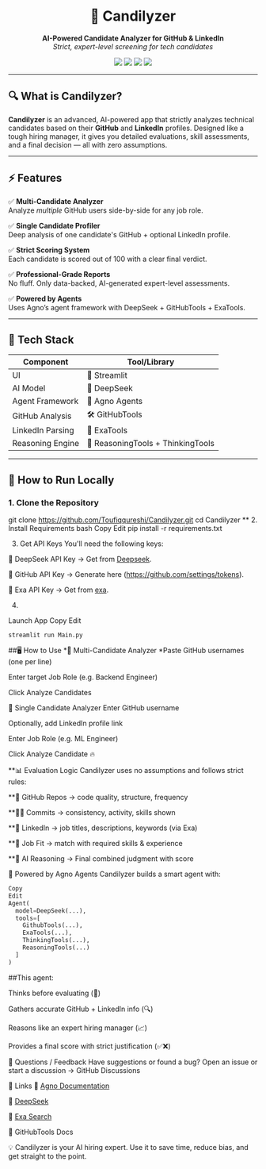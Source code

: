 <h1 align="center">🧠 Candilyzer</h1>
<p align="center">
  <strong>AI-Powered Candidate Analyzer for GitHub & LinkedIn</strong><br>
  <em>Strict, expert-level screening for tech candidates</em>
</p>

<p align="center">
  <img src="https://img.shields.io/badge/Built%20With-Streamlit-%23FF4B4B?style=for-the-badge">
  <img src="https://img.shields.io/badge/AI%20Model-DeepSeek-blueviolet?style=for-the-badge">
  <img src="https://img.shields.io/badge/Agno-Agent%20Framework-orange?style=for-the-badge">
  <img src="https://img.shields.io/badge/License-MIT-success?style=for-the-badge">
</p>

---

## 🔍 What is Candilyzer?

**Candilyzer** is an advanced, AI-powered app that strictly analyzes technical candidates based on their **GitHub** and **LinkedIn** profiles. Designed like a tough hiring manager, it gives you detailed evaluations, skill assessments, and a final decision — all with zero assumptions.

---

## ⚡ Features

✅ **Multi-Candidate Analyzer**  
Analyze *multiple* GitHub users side-by-side for any job role.

✅ **Single Candidate Profiler**  
Deep analysis of one candidate's GitHub + optional LinkedIn profile.

✅ **Strict Scoring System**  
Each candidate is scored out of 100 with a clear final verdict.

✅ **Professional-Grade Reports**  
No fluff. Only data-backed, AI-generated expert-level assessments.

✅ **Powered by Agents**  
Uses Agno’s agent framework with DeepSeek + GitHubTools + ExaTools.

---

## 🧰 Tech Stack

| Component         | Tool/Library                   |
|------------------|--------------------------------|
| UI               | 🧼 Streamlit                   |
| AI Model         | 🧠 DeepSeek                    |
| Agent Framework  | 🧠 Agno Agents                 |
| GitHub Analysis  | 🛠️ GitHubTools                |
| LinkedIn Parsing | 🔎 ExaTools                   |
| Reasoning Engine | 🧩 ReasoningTools + ThinkingTools |

---

## 🚀 How to Run Locally

### 1. Clone the Repository


git clone https://github.com/Toufiqqureshi/Candilyzer.git
cd Candilyzer
** 2. Install Requirements
bash
Copy
Edit
pip install -r requirements.txt


3. Get API Keys
You'll need the following keys:

🔑 DeepSeek API Key → Get from [Deepseek](DeepSeek.com).

🔑 GitHub API Key → Generate here (https://github.com/settings/tokens).

🔑 Exa API Key → Get from [exa](Exa.ai).

4. ```
Launch App
Copy
Edit
```
streamlit run Main.py
```



##🖥️ How to Use
*🔁 Multi-Candidate Analyzer
*Paste GitHub usernames (one per line)

Enter target Job Role (e.g. Backend Engineer)

Click Analyze Candidates

🔎 Single Candidate Analyzer
Enter GitHub username

Optionally, add LinkedIn profile link

Enter Job Role (e.g. ML Engineer)

Click Analyze Candidate 🔥

**📊 Evaluation Logic
Candilyzer uses no assumptions and follows strict rules:

**📁 GitHub Repos → code quality, structure, frequency

**🧑‍💻 Commits → consistency, activity, skills shown

**💼 LinkedIn → job titles, descriptions, keywords (via Exa)

**🎯 Job Fit → match with required skills & experience

**🧠 AI Reasoning → Final combined judgment with score


🧪 Powered by Agno Agents
Candilyzer builds a smart agent with:

```python
Copy
Edit
Agent(
  model=DeepSeek(...),
  tools=[
    GithubTools(...),
    ExaTools(...),
    ThinkingTools(...),
    ReasoningTools(...)
  ]
)
```

##This agent:

Thinks before evaluating (🧠)

Gathers accurate GitHub + LinkedIn info (🔍)

Reasons like an expert hiring manager (📈)

Provides a final score with strict justification (✅❌)





💬 Questions / Feedback
Have suggestions or found a bug?
Open an issue or start a discussion → GitHub Discussions

🔗 Links
🔗 [Agno Documentation](docs.agno.com)

🔗 [DeepSeek](https://api-docs.deepseek.com)

🔗 [Exa Search]([docs.exa.ai](https://docs.exa.ai/))

📂 GitHubTools Docs

💡 Candilyzer is your AI hiring expert. Use it to save time, reduce bias, and get straight to the point.


